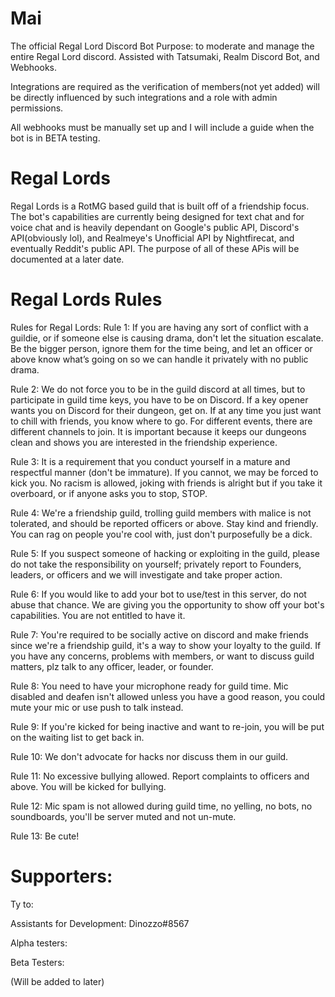 # Mai
The official Regal Lord Discord Bot
Purpose: to moderate and manage the entire Regal Lord discord. Assisted with Tatsumaki, Realm Discord Bot, and Webhooks. 

Integrations are required as the verification of members(not yet added) will be directly influenced by such integrations and a role with admin permissions. 

All webhooks must be manually set up and I will include a guide when the bot is in BETA testing.

# Regal Lords 
Regal Lords is a RotMG based guild that is built off of a friendship focus. The bot's capabilities are currently being designed for text chat and for voice chat and is heavily dependant on Google's public API, Discord's API(obviously lol), and Realmeye's Unofficial API by Nightfirecat, and eventually Reddit's public API. The purpose of all of these APis will be documented at a later date. 

# Regal Lords Rules

Rules for Regal Lords:
Rule 1:
If you are having any sort of conflict with a guildie, or if someone else is causing drama, don't let the situation escalate. Be the bigger person, ignore them for the time being, and let an officer or above know what’s going on so we can handle it privately with no public drama.

Rule 2:
We do not force you to be in the guild discord at all times, but to participate in guild time keys, you have to be on Discord. If a key opener wants you on Discord for their dungeon, get on. If at any time you just want to chill with friends, you know where to go. For different events, there are different channels to join. It is important because it keeps our dungeons clean and shows you are interested in the friendship experience.

Rule 3:
It is a requirement that you conduct yourself in a mature and respectful manner (don't be immature). If you cannot, we may be forced to kick you. No racism is allowed, joking with friends is alright but if you take it overboard, or if anyone asks you to stop, STOP.

Rule 4:
We're a friendship guild, trolling guild members with malice is not tolerated, and should be reported officers or above. Stay kind and friendly. You can rag on people you're cool with, just don't purposefully be a dick.

Rule 5:
If you suspect someone of hacking or exploiting in the guild, please do not take the responsibility on yourself; privately report to Founders, leaders, or officers and we will investigate and take proper action.

Rule 6:
If you would like to add your bot to use/test in this server, do not abuse that chance. We are giving you the opportunity to show off your bot's capabilities. You are not entitled to have it.

Rule 7:
You're required to be socially active on discord and make friends since we're a friendship guild, it's a way to show your loyalty to the guild. If you have any concerns, problems with members, or want to discuss guild matters, plz talk to any officer, leader, or founder.

Rule 8:
You need to have your microphone ready for guild time. Mic disabled and deafen isn't allowed unless you have a good reason, you could mute your mic or use push to talk instead.

Rule 9:
If you're kicked for being inactive and want to re-join, you will be put on the waiting list to get back in.

Rule 10:
We don't advocate for hacks nor discuss them in our guild.

Rule 11:
No excessive bullying allowed. Report complaints to officers and above. You will be kicked for bullying.

Rule 12:
Mic spam is not allowed during guild time, no yelling, no bots, no soundboards, you'll be server muted and not un-mute.

Rule 13:
Be cute! 

# Supporters:
Ty to:

Assistants for Development:
Dinozzo#8567

Alpha testers:

Beta Testers:


(Will be added to later)

#
